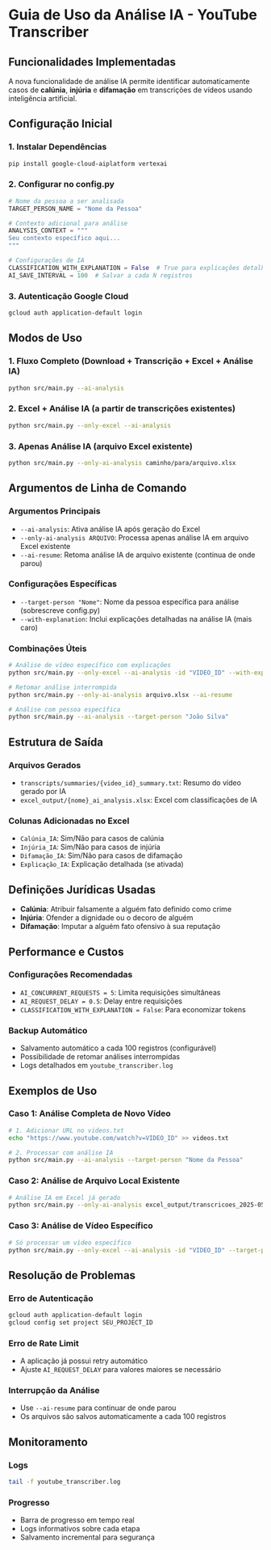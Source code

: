 # Guia de Uso da Análise IA - YouTube Transcriber

## Funcionalidades Implementadas

A nova funcionalidade de análise IA permite identificar automaticamente casos de **calúnia**, **injúria** e **difamação** em transcrições de vídeos usando inteligência artificial.

## Configuração Inicial

### 1. Instalar Dependências
```bash
pip install google-cloud-aiplatform vertexai
```

### 2. Configurar no config.py
```python
# Nome da pessoa a ser analisada
TARGET_PERSON_NAME = "Nome da Pessoa"

# Contexto adicional para análise
ANALYSIS_CONTEXT = """
Seu contexto específico aqui...
"""

# Configurações de IA
CLASSIFICATION_WITH_EXPLANATION = False  # True para explicações detalhadas (mais caro)
AI_SAVE_INTERVAL = 100  # Salvar a cada N registros
```

### 3. Autenticação Google Cloud
```bash
gcloud auth application-default login
```

## Modos de Uso

### 1. Fluxo Completo (Download + Transcrição + Excel + Análise IA)
```bash
python src/main.py --ai-analysis
```

### 2. Excel + Análise IA (a partir de transcrições existentes)
```bash
python src/main.py --only-excel --ai-analysis
```

### 3. Apenas Análise IA (arquivo Excel existente)
```bash
python src/main.py --only-ai-analysis caminho/para/arquivo.xlsx
```

## Argumentos de Linha de Comando

### Argumentos Principais
- `--ai-analysis`: Ativa análise IA após geração do Excel
- `--only-ai-analysis ARQUIVO`: Processa apenas análise IA em arquivo Excel existente
- `--ai-resume`: Retoma análise IA de arquivo existente (continua de onde parou)

### Configurações Específicas
- `--target-person "Nome"`: Nome da pessoa específica para análise (sobrescreve config.py)
- `--with-explanation`: Inclui explicações detalhadas na análise IA (mais caro)

### Combinações Úteis
```bash
# Análise de vídeo específico com explicações
python src/main.py --only-excel --ai-analysis -id "VIDEO_ID" --with-explanation

# Retomar análise interrompida
python src/main.py --only-ai-analysis arquivo.xlsx --ai-resume

# Análise com pessoa específica
python src/main.py --ai-analysis --target-person "João Silva"
```

## Estrutura de Saída

### Arquivos Gerados
- `transcripts/summaries/{video_id}_summary.txt`: Resumo do vídeo gerado por IA
- `excel_output/{nome}_ai_analysis.xlsx`: Excel com classificações de IA

### Colunas Adicionadas no Excel
- `Calúnia_IA`: Sim/Não para casos de calúnia
- `Injúria_IA`: Sim/Não para casos de injúria  
- `Difamação_IA`: Sim/Não para casos de difamação
- `Explicação_IA`: Explicação detalhada (se ativada)

## Definições Jurídicas Usadas

- **Calúnia**: Atribuir falsamente a alguém fato definido como crime
- **Injúria**: Ofender a dignidade ou o decoro de alguém
- **Difamação**: Imputar a alguém fato ofensivo à sua reputação

## Performance e Custos

### Configurações Recomendadas
- `AI_CONCURRENT_REQUESTS = 5`: Limita requisições simultâneas
- `AI_REQUEST_DELAY = 0.5`: Delay entre requisições
- `CLASSIFICATION_WITH_EXPLANATION = False`: Para economizar tokens

### Backup Automático
- Salvamento automático a cada 100 registros (configurável)
- Possibilidade de retomar análises interrompidas
- Logs detalhados em `youtube_transcriber.log`

## Exemplos de Uso

### Caso 1: Análise Completa de Novo Vídeo
```bash
# 1. Adicionar URL no videos.txt
echo "https://www.youtube.com/watch?v=VIDEO_ID" >> videos.txt

# 2. Processar com análise IA
python src/main.py --ai-analysis --target-person "Nome da Pessoa"
```

### Caso 2: Análise de Arquivo Local Existente
```bash
# Análise IA em Excel já gerado
python src/main.py --only-ai-analysis excel_output/transcricoes_2025-05-28_12-56-03.xlsx --with-explanation
```

### Caso 3: Análise de Vídeo Específico
```bash
# Só processar um vídeo específico
python src/main.py --only-excel --ai-analysis -id "VIDEO_ID" --target-person "João Silva"
```

## Resolução de Problemas

### Erro de Autenticação
```bash
gcloud auth application-default login
gcloud config set project SEU_PROJECT_ID
```

### Erro de Rate Limit
- A aplicação já possui retry automático
- Ajuste `AI_REQUEST_DELAY` para valores maiores se necessário

### Interrupção da Análise
- Use `--ai-resume` para continuar de onde parou
- Os arquivos são salvos automaticamente a cada 100 registros

## Monitoramento

### Logs
```bash
tail -f youtube_transcriber.log
```

### Progresso
- Barra de progresso em tempo real
- Logs informativos sobre cada etapa
- Salvamento incremental para segurança
